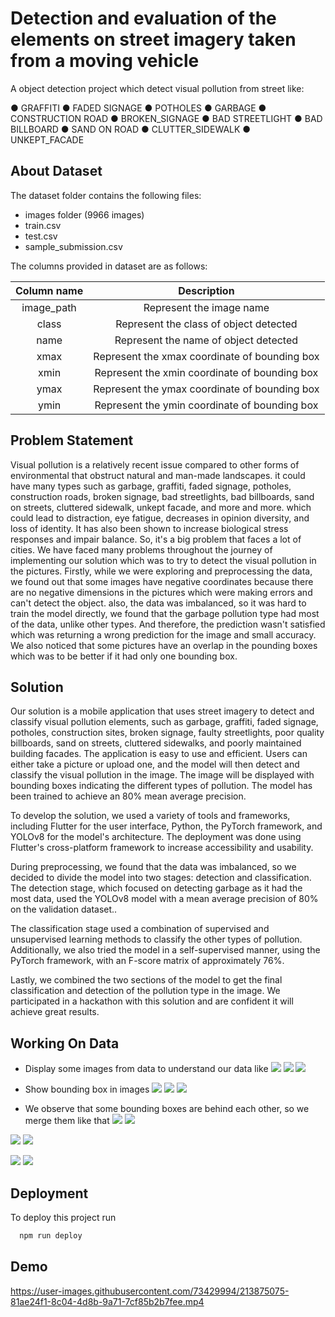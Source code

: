 
# Detection and evaluation of the elements on street imagery taken from a moving vehicle
A object detection project which detect visual pollution from street like:

● GRAFFITI
● FADED SIGNAGE
● POTHOLES
● GARBAGE
● CONSTRUCTION ROAD
● BROKEN_SIGNAGE
● BAD STREETLIGHT
● BAD BILLBOARD
● SAND ON ROAD
● CLUTTER_SIDEWALK
● UNKEPT_FACADE


##  About Dataset
The dataset folder contains the following files:
- images folder (9966 images)
- train.csv
- test.csv
- sample_submission.csv

The columns provided in dataset are as follows:

| Column name  | Description  |
| :------------: | :------------: |
| image_path  | Represent the image name  |
| class  | Represent the class of object detected  |
| name  | Represent the name of object detected  |
| xmax  | Represent the xmax coordinate of bounding box  |
| xmin  | Represent the xmin coordinate of bounding box  |
| ymax  | Represent the ymax coordinate of bounding box  |
| ymin  | Represent the ymin coordinate of bounding box  |


## Problem Statement

Visual pollution is a relatively recent issue compared to other forms of environmental that obstruct natural and man-made landscapes. 
it could have many types such as garbage, graffiti, faded signage, potholes, construction roads, broken signage, bad streetlights, bad billboards, sand on streets, 
cluttered sidewalk, unkept facade, and more and more. which could lead to distraction,
 eye fatigue, decreases in opinion diversity, and loss of identity. It has also been shown 
 to increase biological stress responses and impair balance. So, it's a big problem that faces a lot of cities.
We have faced many problems throughout the journey of implementing our solution which was to try to detect the visual pollution in the pictures. Firstly, while we were exploring and preprocessing the data, we found out that some images have negative coordinates because there are no negative dimensions in the pictures which were making errors and can't detect the object. also, the data was imbalanced, so it was hard to train the model directly, we found that the garbage pollution type had most of the data, unlike other types. And therefore, the prediction wasn't satisfied which was returning a wrong prediction for the image and small accuracy. We also noticed that some pictures have an overlap in the pounding boxes which was to be better if it had only one bounding box.

## Solution

Our solution is a mobile application that uses street imagery to detect and classify visual 
pollution elements, such as garbage, graffiti, faded signage, potholes, construction sites, 
broken signage, faulty streetlights, poor quality billboards, sand on streets, cluttered sidewalks, and poorly maintained building facades. 
The application is easy to use and efficient. Users can either take a picture or upload one, and the model will then detect and classify the visual pollution 
in the image. The image will be displayed with bounding boxes indicating the different types of pollution. The model has 
been trained to achieve an 80% mean average precision.

To develop the solution, we used a variety of tools and frameworks, including Flutter for the user interface, Python, the PyTorch framework, and YOLOv8 for the model's architecture. The deployment was done using Flutter's cross-platform framework to increase accessibility and usability.

During preprocessing, we found that the data was imbalanced, so we decided to divide the model into two stages: detection and classification. The detection stage, which focused on detecting garbage as it had the most data, used the YOLOv8 model with a mean average precision of 80% on the validation dataset..

The classification stage used a combination of supervised and unsupervised learning methods to classify the other types of pollution. Additionally, we also tried the model in a self-supervised manner, using the PyTorch framework, with an F-score matrix of approximately 76%.

Lastly, we combined the two sections of the model to get the final classification and detection of the pollution type in the image. We participated in a hackathon with this solution and are confident it will achieve great results.

##  Working On Data
 - Display some images from data to understand our data like
 ![](https://github.com/HabibaShera/Smartathon/blob/main/imgs/samples/0081af04e33fda23cb1d2da07b994200.jpg)
 ![](https://github.com/HabibaShera/Smartathon/blob/main/imgs/samples/0a2395009a83ce904b3e707a98d78334.jpg)
 ![](https://github.com/HabibaShera/Smartathon/blob/main/imgs/samples/0a281913e0b0d36b1484348ec6014544.jpg)

 - Show bounding box in images
 ![](https://github.com/HabibaShera/Smartathon/blob/main/imgs/bbox/clutter%20sidewalk.png)
 ![](https://github.com/HabibaShera/Smartathon/blob/main/imgs/bbox/potholes.png)
 ![](https://github.com/HabibaShera/Smartathon/blob/main/imgs/bbox/bad%20billboard.png)

- We observe that some bounding boxes are behind each other, so we merge them like that
![](https://github.com/HabibaShera/Smartathon/blob/main/imgs/merge-bbox/b1.jpeg)
![](https://github.com/HabibaShera/Smartathon/blob/main/imgs/merge-bbox/f1.jpeg)

![](https://github.com/HabibaShera/Smartathon/blob/main/imgs/merge-bbox/b2.jpeg)
![](https://github.com/HabibaShera/Smartathon/blob/main/imgs/merge-bbox/f2.jpeg)

![](https://github.com/HabibaShera/Smartathon/blob/main/imgs/merge-bbox/b3.jpeg)
![](https://github.com/HabibaShera/Smartathon/blob/main/imgs/merge-bbox/f3.jpeg)



## Deployment

To deploy this project run

```bash
  npm run deploy
```

## Demo


https://user-images.githubusercontent.com/73429994/213875075-81ae24f1-8c04-4d8b-9a71-7cf85b2b7fee.mp4



